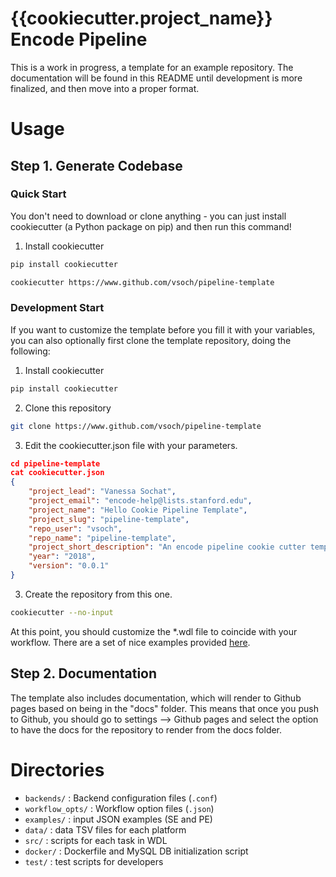 {{cookiecutter.project_name}} Encode Pipeline
=============================================

This is a work in progress, a template for an example repository. The documentation
will be found in this README until development is more finalized, and then move 
into a proper format.

# Usage

## Step 1. Generate Codebase

### Quick Start
You don't need to download or clone anything - you can just install cookiecutter 
(a Python package on pip) and then run this command!

1. Install cookiecutter

```bash
pip install cookiecutter
```

```bash
cookiecutter https://www.github.com/vsoch/pipeline-template
```

### Development Start
If you want to customize the template before you fill it with your variables, you 
can also optionally first clone the template
repository, doing the following:

1. Install cookiecutter

```bash
pip install cookiecutter
```

2. Clone this repository

```bash
git clone https://www.github.com/vsoch/pipeline-template
```

3. Edit the cookiecutter.json file with your parameters.

```json
cd pipeline-template
cat cookiecutter.json
{
    "project_lead": "Vanessa Sochat",
    "project_email": "encode-help@lists.stanford.edu",
    "project_name": "Hello Cookie Pipeline Template",
    "project_slug": "pipeline-template",
    "repo_user": "vsoch",
    "repo_name": "pipeline-template",
    "project_short_description": "An encode pipeline cookie cutter template.",
    "year": "2018",
    "version": "0.0.1"
}
```

3. Create the repository from this one.

```bash
cookiecutter --no-input
```

At this point, you should customize the *.wdl file to coincide with your workflow. 
There are a set of nice examples provided [here](https://github.com/dnanexus/dxWDL/tree/master/test/basic).


## Step 2. Documentation

The template also includes documentation, which will render to Github pages based on being in the "docs"
folder. This means that once you push to Github, you should go to settings --> Github pages and
select the option to have the docs for the repository to render from the docs folder.


# Directories

* `backends/` : Backend configuration files (`.conf`)
* `workflow_opts/` : Workflow option files (`.json`)
* `examples/` : input JSON examples (SE and PE)
* `data/` : data TSV files for each platform
* `src/` : scripts for each task in WDL
* `docker/` : Dockerfile and MySQL DB initialization script
* `test/` : test scripts for developers
